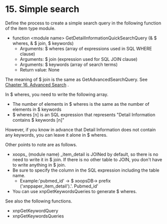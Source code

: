 # 15. Simple search

Define the process to create a simple search query in the following function of the item type module.

* function &lt;module name&gt; GetDetailInformationQuickSearchQuery \(& $ wheres, & $ join, $ keywords\)
  * Arguments: $ wheres \(array of expressions used in SQL WHERE clause\)
  * Arguments: $ join \(expression used for SQL JOIN clause\)
  * Arguments: $ keywords \(array of search terms\)
  * Return value: None

The meaning of $ join is the same as GetAdvancedSearchQuery. See [Chapter 16. Advanced Search](https://xoonips.osdn.jp/manuals/itemtype-340/advancedsearch.html) .

In $ wheres, you need to write the following array.

* The number of elements in $ wheres is the same as the number of elements in $ keywords
* $ wheres \[n\] is an SQL expression that represents "Detail Information contains $ keywords \[n\]"

However, if you know in advance that Detail Information does not contain any keywords, you can leave it alone in $ wheres.

Other points to note are as follows.

* xoops\_ \(module name\) \_item\_detail is JOINed by default, so there is no need to write it in $ join. If there is no other table to JOIN, you don't have to write anything in $ join.
* Be sure to specify the column in the SQL expression including the table name.
  * Example:'pubmed\_id' → $ xoopsDB-&gt; prefix \('xnppaper\_item\_detail'\).'. Pubmed\_id'
* You can use xnpGetKeywordsQueries to generate $ wheres.

See also the following functions.

* xnpGetKeywordQuery
* xnpGetKeywordsQueries

